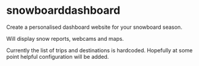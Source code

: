 snowboarddashboard
==================

Create a personalised dashboard website for your snowboard season.  

Will display snow reports, webcams and maps.

Currently the list of trips and destinations is hardcoded.  Hopefully at some point helpful configuration will be added.